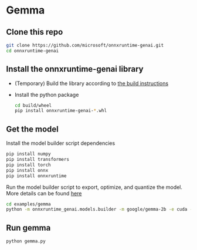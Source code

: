# Gemma

## Clone this repo

```bash
git clone https://github.com/microsoft/onnxruntime-genai.git
cd onnxruntime-genai
```

## Install the onnxruntime-genai library

* (Temporary) Build the library according to [the build instructions](../../README.md#build-from-source)

* Install the python package

  ```bash
  cd build/wheel
  pip install onnxruntime-genai-*.whl
  ```


## Get the model

Install the model builder script dependencies

```bash
pip install numpy
pip install transformers
pip install torch
pip install onnx
pip install onnxruntime
```

Run the model builder script to export, optimize, and quantize the model. More details can be found [here](../../src/python/py/models/README.md)

```bash
cd examples/gemma
python -m onnxruntime_genai.models.builder -m google/gemma-2b -e cuda -p fp16 -o ./example-models/gemma-2b-cuda
```

## Run gemma

```bash
python gemma.py
```